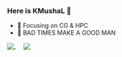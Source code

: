 ### Here is KMushaL 👋
- :orange_book: Focusing on CG & HPC
- :running: BAD TIMES MAKE A GOOD MAN
<a href="https://github.com/anuraghazra/github-readme-stats">
  <img align="center" src="https://github-readme-stats.vercel.app/api/top-langs/?username=KMushaL&layout=compact" />
</a>
&emsp; 
<a href="https://github.com/anuraghazra/convoychat">
  <img align="center" src="https://github-readme-stats.vercel.app/api?username=KMushaL&show_icons=true&icon_color=CE1D2D&text_color=718096&bg_color=ffffff&hide_title=true" />
</a>

<!--
**KMushaL/KMushaL** is a ✨ _special_ ✨ repository because its `README.md` (this file) appears on your GitHub profile.

Here are some ideas to get you started:

- 🔭 I’m currently working on ...
- 🌱 I’m currently learning ...
- 👯 I’m looking to collaborate on ...
- 🤔 I’m looking for help with ...
- 💬 Ask me about ...
- 📫 How to reach me: ...
- 😄 Pronouns: ...
- ⚡ Fun fact: ...
-->
